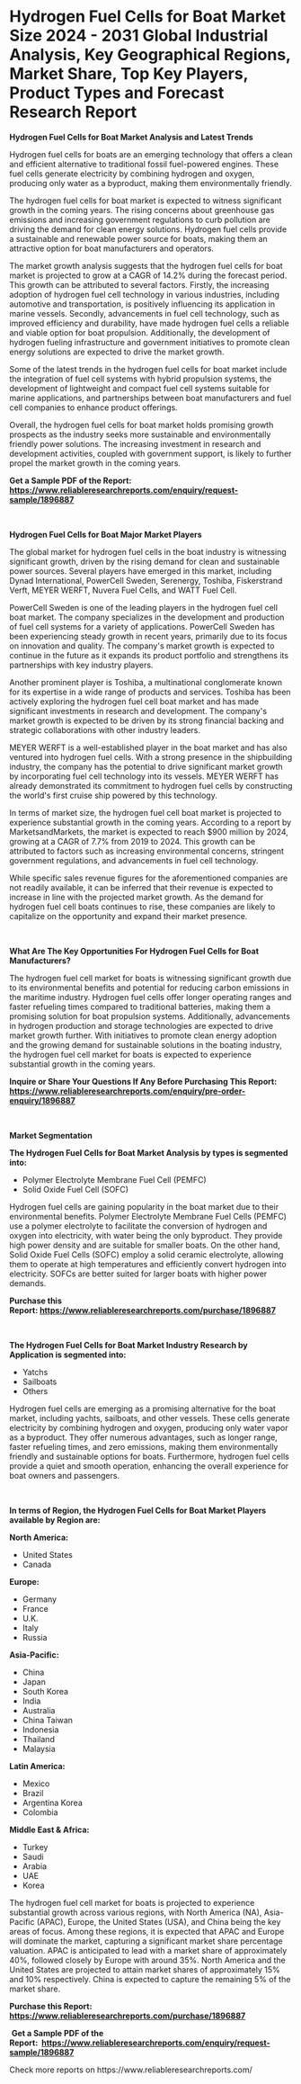 <p><h1>Hydrogen Fuel Cells for Boat Market Size 2024 - 2031 Global Industrial Analysis, Key Geographical Regions, Market Share, Top Key Players, Product Types and Forecast Research Report</h1></p><p><strong>Hydrogen Fuel Cells for Boat Market Analysis and Latest Trends</strong></p>
<p><p>Hydrogen fuel cells for boats are an emerging technology that offers a clean and efficient alternative to traditional fossil fuel-powered engines. These fuel cells generate electricity by combining hydrogen and oxygen, producing only water as a byproduct, making them environmentally friendly.</p><p>The hydrogen fuel cells for boat market is expected to witness significant growth in the coming years. The rising concerns about greenhouse gas emissions and increasing government regulations to curb pollution are driving the demand for clean energy solutions. Hydrogen fuel cells provide a sustainable and renewable power source for boats, making them an attractive option for boat manufacturers and operators.</p><p>The market growth analysis suggests that the hydrogen fuel cells for boat market is projected to grow at a CAGR of 14.2% during the forecast period. This growth can be attributed to several factors. Firstly, the increasing adoption of hydrogen fuel cell technology in various industries, including automotive and transportation, is positively influencing its application in marine vessels. Secondly, advancements in fuel cell technology, such as improved efficiency and durability, have made hydrogen fuel cells a reliable and viable option for boat propulsion. Additionally, the development of hydrogen fueling infrastructure and government initiatives to promote clean energy solutions are expected to drive the market growth.</p><p>Some of the latest trends in the hydrogen fuel cells for boat market include the integration of fuel cell systems with hybrid propulsion systems, the development of lightweight and compact fuel cell systems suitable for marine applications, and partnerships between boat manufacturers and fuel cell companies to enhance product offerings.</p><p>Overall, the hydrogen fuel cells for boat market holds promising growth prospects as the industry seeks more sustainable and environmentally friendly power solutions. The increasing investment in research and development activities, coupled with government support, is likely to further propel the market growth in the coming years.</p></p>
<p><strong>Get a Sample PDF of the Report:&nbsp; <a href="https://www.reliableresearchreports.com/enquiry/request-sample/1896887">https://www.reliableresearchreports.com/enquiry/request-sample/1896887</a></strong></p>
<p>&nbsp;</p>
<p><strong>Hydrogen Fuel Cells for Boat Major Market Players</strong></p>
<p><p>The global market for hydrogen fuel cells in the boat industry is witnessing significant growth, driven by the rising demand for clean and sustainable power sources. Several players have emerged in this market, including Dynad International, PowerCell Sweden, Serenergy, Toshiba, Fiskerstrand Verft, MEYER WERFT, Nuvera Fuel Cells, and WATT Fuel Cell. </p><p>PowerCell Sweden is one of the leading players in the hydrogen fuel cell boat market. The company specializes in the development and production of fuel cell systems for a variety of applications. PowerCell Sweden has been experiencing steady growth in recent years, primarily due to its focus on innovation and quality. The company's market growth is expected to continue in the future as it expands its product portfolio and strengthens its partnerships with key industry players.</p><p>Another prominent player is Toshiba, a multinational conglomerate known for its expertise in a wide range of products and services. Toshiba has been actively exploring the hydrogen fuel cell boat market and has made significant investments in research and development. The company's market growth is expected to be driven by its strong financial backing and strategic collaborations with other industry leaders.</p><p>MEYER WERFT is a well-established player in the boat market and has also ventured into hydrogen fuel cells. With a strong presence in the shipbuilding industry, the company has the potential to drive significant market growth by incorporating fuel cell technology into its vessels. MEYER WERFT has already demonstrated its commitment to hydrogen fuel cells by constructing the world's first cruise ship powered by this technology.</p><p>In terms of market size, the hydrogen fuel cell boat market is projected to experience substantial growth in the coming years. According to a report by MarketsandMarkets, the market is expected to reach $900 million by 2024, growing at a CAGR of 7.7% from 2019 to 2024. This growth can be attributed to factors such as increasing environmental concerns, stringent government regulations, and advancements in fuel cell technology.</p><p>While specific sales revenue figures for the aforementioned companies are not readily available, it can be inferred that their revenue is expected to increase in line with the projected market growth. As the demand for hydrogen fuel cell boats continues to rise, these companies are likely to capitalize on the opportunity and expand their market presence.</p></p>
<p>&nbsp;</p>
<p><strong>What Are The Key Opportunities For Hydrogen Fuel Cells for Boat Manufacturers?</strong></p>
<p><p>The hydrogen fuel cell market for boats is witnessing significant growth due to its environmental benefits and potential for reducing carbon emissions in the maritime industry. Hydrogen fuel cells offer longer operating ranges and faster refueling times compared to traditional batteries, making them a promising solution for boat propulsion systems. Additionally, advancements in hydrogen production and storage technologies are expected to drive market growth further. With initiatives to promote clean energy adoption and the growing demand for sustainable solutions in the boating industry, the hydrogen fuel cell market for boats is expected to experience substantial growth in the coming years.</p></p>
<p><strong>Inquire or Share Your Questions If Any Before Purchasing This Report: <a href="https://www.reliableresearchreports.com/enquiry/pre-order-enquiry/1896887">https://www.reliableresearchreports.com/enquiry/pre-order-enquiry/1896887</a></strong></p>
<p>&nbsp;</p>
<p><strong>Market Segmentation</strong></p>
<p><strong>The Hydrogen Fuel Cells for Boat Market Analysis by types is segmented into:</strong></p>
<p><ul><li>Polymer Electrolyte Membrane Fuel Cell (PEMFC)</li><li>Solid Oxide Fuel Cell (SOFC)</li></ul></p>
<p><p>Hydrogen fuel cells are gaining popularity in the boat market due to their environmental benefits. Polymer Electrolyte Membrane Fuel Cells (PEMFC) use a polymer electrolyte to facilitate the conversion of hydrogen and oxygen into electricity, with water being the only byproduct. They provide high power density and are suitable for smaller boats. On the other hand, Solid Oxide Fuel Cells (SOFC) employ a solid ceramic electrolyte, allowing them to operate at high temperatures and efficiently convert hydrogen into electricity. SOFCs are better suited for larger boats with higher power demands.</p></p>
<p><strong>Purchase this Report:&nbsp;<a href="https://www.reliableresearchreports.com/purchase/1896887">https://www.reliableresearchreports.com/purchase/1896887</a></strong></p>
<p>&nbsp;</p>
<p><strong>The Hydrogen Fuel Cells for Boat Market Industry Research by Application is segmented into:</strong></p>
<p><ul><li>Yatchs</li><li>Sailboats</li><li>Others</li></ul></p>
<p><p>Hydrogen fuel cells are emerging as a promising alternative for the boat market, including yachts, sailboats, and other vessels. These cells generate electricity by combining hydrogen and oxygen, producing only water vapor as a byproduct. They offer numerous advantages, such as longer range, faster refueling times, and zero emissions, making them environmentally friendly and sustainable options for boats. Furthermore, hydrogen fuel cells provide a quiet and smooth operation, enhancing the overall experience for boat owners and passengers.</p></p>
<p>&nbsp;</p>
<p><strong>In terms of Region, the Hydrogen Fuel Cells for Boat Market Players available by Region are:</strong></p>
<p>
    <p> <strong> North America: </strong>
        <ul>
            <li>United States</li>
            <li>Canada</li>
        </ul>
        </p> 
    <p> <strong> Europe: </strong>
        <ul>
            <li>Germany</li>
            <li>France</li>
            <li>U.K.</li>
            <li>Italy</li>
            <li>Russia</li>
        </ul>
        </p> 
    <p> <strong> Asia-Pacific: </strong>
        <ul>
            <li>China</li>
            <li>Japan</li>
            <li>South Korea</li>
            <li>India</li>
            <li>Australia</li>
            <li>China Taiwan</li>
            <li>Indonesia</li>
            <li>Thailand</li>
            <li>Malaysia</li>
        </ul>
        </p> 
    <p> <strong> Latin America: </strong>
        <ul>
            <li>Mexico</li>
            <li>Brazil</li>
            <li>Argentina Korea</li>
            <li>Colombia</li>
        </ul>
        </p> 
    <p> <strong> Middle East & Africa: </strong>
        <ul>
            <li>Turkey</li>
            <li>Saudi</li>
            <li>Arabia</li>
            <li>UAE</li>
            <li>Korea</li>
        </ul>
    </p>
    </p>
<p><p>The hydrogen fuel cell market for boats is projected to experience substantial growth across various regions, with North America (NA), Asia-Pacific (APAC), Europe, the United States (USA), and China being the key areas of focus. Among these regions, it is expected that APAC and Europe will dominate the market, capturing a significant market share percentage valuation. APAC is anticipated to lead with a market share of approximately 40%, followed closely by Europe with around 35%. North America and the United States are projected to attain market shares of approximately 15% and 10% respectively. China is expected to capture the remaining 5% of the market share.</p></p>
<p><strong>Purchase this Report: <a href="https://www.reliableresearchreports.com/purchase/1896887">https://www.reliableresearchreports.com/purchase/1896887</a></strong></p>
<p>&nbsp;<strong>Get a Sample PDF of the Report:&nbsp;&nbsp;<a href="https://www.reliableresearchreports.com/enquiry/request-sample/1896887">https://www.reliableresearchreports.com/enquiry/request-sample/1896887</a></strong></p>
<p><strong></strong></p>
<p>Check more reports on https://www.reliableresearchreports.com/</p>
